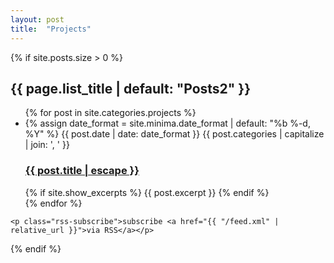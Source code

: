 ```yaml
---
layout: post
title:  "Projects"
---
```


<div class="project">

  {% if site.posts.size > 0 %}
    <h2 class="post-list-heading">{{ page.list_title | default: "Posts2" }}</h2>
    <ul class="post-list">
      {% for post in site.categories.projects %}
      <li>
        {% assign date_format = site.minima.date_format | default: "%b %-d, %Y" %}
        <span class="post-meta">{{ post.date | date: date_format }} {{ post.categories | capitalize | join: ', ' }}</span>
        <h3>
          <a class="post-link" href="{{ post.url | relative_url }}">
            {{ post.title | escape }}
          </a>
        </h3>
        {% if site.show_excerpts %}
          {{ post.excerpt }}
        {% endif %}
      </li>
      {% endfor %}
    </ul>

    <p class="rss-subscribe">subscribe <a href="{{ "/feed.xml" | relative_url }}">via RSS</a></p>
  {% endif %}

</div>

